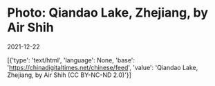 # Photo: Qiandao Lake, Zhejiang, by Air Shih

2021-12-22

[{'type': 'text/html', 'language': None, 'base': 'https://chinadigitaltimes.net/chinese/feed', 'value': 'Qiandao Lake, Zhejiang, by Air Shih (CC BY-NC-ND 2.0)'}]